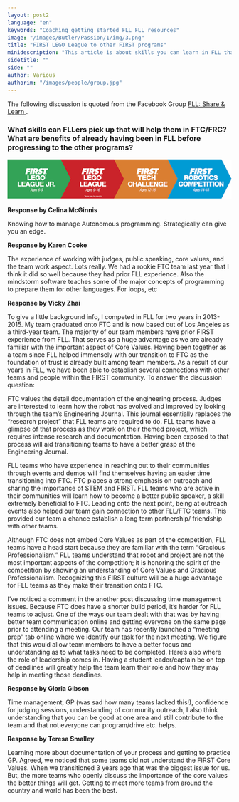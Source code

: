 ```yaml
---
layout: post2
language: "en"
keywords: "Coaching getting_started FLL FLL resources"
image: "/images/Butler/Passion/1/img/3.png"
title: "FIRST LEGO League to other FIRST programs"
minidescription: "This article is about skills you can learn in FLL that you can use in other programs."
sidetitle: ""
side: ""
author: Various
authorim: "/images/people/group.jpg"
---
```


The following discussion is quoted from the Facebook Group <a href="https://www.facebook.com/groups/FLLShareandLearn/">FLL: Share & Learn </a>.

### What skills can FLLers pick up that will help them in FTC/FRC? What are benefits of already having been in FLL before progressing to the other programs?

<img src="/images/coachcorner/FIRSTPrograms.jpg" style="max-width: 100%" />


**Response by Celina McGinnis**

Knowing how to manage Autonomous programming. Strategically can give you an edge.

**Response by Karen Cooke**

The experience of working with judges, public speaking, core values, and the team work aspect. Lots really. We had a rookie FTC team last year that I think it did so well because they had prior FLL experience. Also the mindstorm software teaches some of the major concepts of programming to prepare them for other languages. For loops, etc

**Response by Vicky Zhai** 

To give a little background info, I competed in FLL for two years in 2013-2015. My team graduated onto FTC and is now based out of Los Angeles as a third-year team. The majority of our team members have prior FIRST experience from FLL. That serves as a huge advantage as we are already familiar with the important aspect of Core Values. Having been together as a team since FLL helped immensely with our transition to FTC as the foundation of trust is already built among team members. As a result of our years in FLL, we have been able to establish several connections with other teams and people within the FIRST community. To answer the discussion question:

FTC values the detail documentation of the engineering process. Judges are interested to learn how the robot has evolved and improved by looking through the team’s Engineering Journal. This journal essentially replaces the “research project” that FLL teams are required to do. FLL teams have a glimpse of that process as they work on their themed project, which requires intense research and documentation. Having been exposed to that process will aid transitioning teams to have a better grasp at the Engineering Journal. 

FLL teams who have experience in reaching out to their communities through events and demos will find themselves having an easier time transitioning into FTC. FTC places a strong emphasis on outreach and sharing the importance of STEM and FIRST. FLL teams who are active in their communities will learn how to become a better public speaker, a skill extremely beneficial to FTC. Leading onto the next point, being at outreach events also helped our team gain connection to other FLL/FTC teams. This provided our team a chance establish a long term partnership/ friendship with other teams. 

Although FTC does not embed Core Values as part of the competition, FLL teams have a head start because they are familiar with the term “Gracious Professionalism.” FLL teams understand that robot and project are not the most important aspects of the competition; it is honoring the spirit of the competition by showing an understanding of Core Values and Gracious Professionalism. Recognizing this FIRST culture will be a huge advantage for FLL teams as they make their transition onto FTC.

 I’ve noticed a comment in the another post discussing time management issues. Because FTC does have a shorter build period, it’s harder for FLL teams to adjust. One of the ways our team dealt with that was by having better team communication online and getting everyone on the same page prior to attending a meeting. Our team has recently launched a “meeting prep” tab online where we identify our task for the next meeting. We figure that this would allow team members to have a better focus and understanding as to what tasks need to be completed. Here’s also where the role of leadership comes in. Having a student leader/captain be on top of deadlines will greatly help the team learn their role and how they may help in meeting those deadlines.

**Response by Gloria Gibson** 

Time management, GP (was sad how many teams lacked this!), confidence for judging sessions, understanding of community outreach, I also think understanding that you can be good at one area and still contribute to the team and that not everyone can program/drive etc. helps.

**Response by Teresa Smalley** 

Learning more about documentation of your process and getting to practice GP. Agreed, we noticed that some teams did not understand the FIRST Core Values. When we transitioned 3 years ago that was the biggest issue for us. But, the more teams who openly discuss the importance of the core values the better things will get. Getting to meet more teams from around the country and world has been the best.
